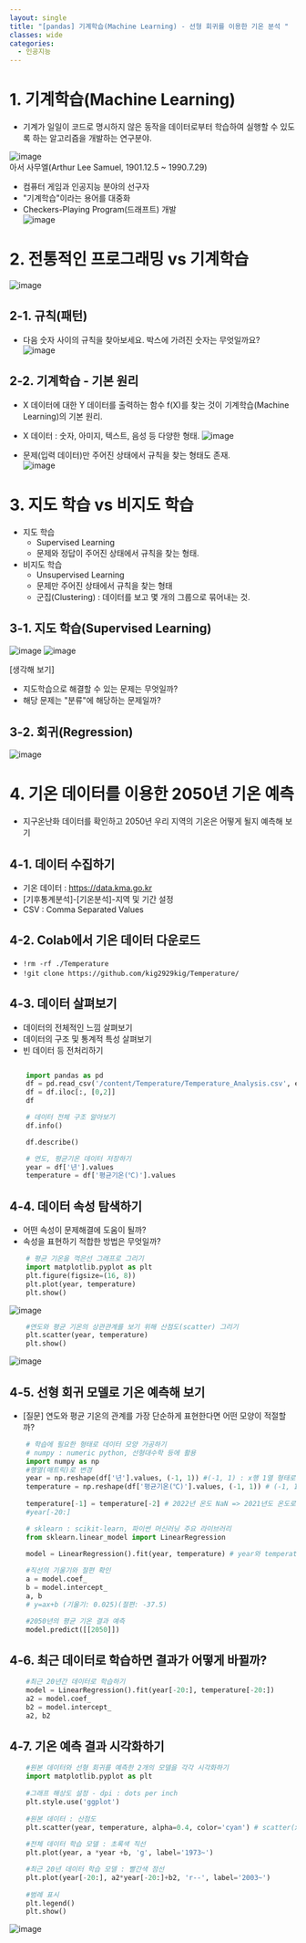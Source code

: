 ```yaml
---
layout: single
title: "[pandas] 기계학습(Machine Learning) - 선형 회귀를 이용한 기온 분석 "   
classes: wide
categories:
  - 인공지능
--- 
```


# 1. 기계학습(Machine Learning)
+ 기계가 일일이 코드로 명시하지 않은 동작을 데이터로부터 학습하여 실행할 수 있도록 하는 알고리즘을 개발하는 연구분야.

![image](https://user-images.githubusercontent.com/47412229/205546368-460ae5d3-da51-4b1b-904c-64d46e1d4220.png)  
아서 사무엘(Arthur Lee Samuel, 1901.12.5  ~ 1990.7.29)  
+ 컴퓨터 게임과 인공지능 분야의 선구자
+ "기계학습"이라는 용어를 대중화
+ Checkers-Playing Program(드래프트) 개발  
![image](https://user-images.githubusercontent.com/47412229/205546608-798ffcbd-49c3-4bed-a779-5fc80181c5e4.png)

# 2. 전통적인 프로그래밍 vs 기계학습  
![image](https://user-images.githubusercontent.com/47412229/205546788-55838642-5c19-4366-a886-ee55bbf51cb5.png)

## 2-1. 규칙(패턴)
+ 다음 숫자 사이의 규칙을 찾아보세요. 박스에 가려진 숫자는 무엇일까요?  
![image](https://user-images.githubusercontent.com/47412229/205546907-e7a92cfd-0ae9-49c6-a902-5f0714744e39.png)

## 2-2. 기계학습 - 기본 원리  
+ X 데이터에 대한 Y 데이터를 출력하는 함수 f(X)를 찾는 것이 기계학습(Machine Learning)의 기본 원리.
+ X 데이터 : 숫자, 아미지, 텍스트, 음성 등 다양한 형태.
![image](https://user-images.githubusercontent.com/47412229/205547149-84c5ecad-f1e2-4e37-8d6e-e1b6d7cb6ccc.png)

+ 문제(입력 데이터)만 주어진 상태에서 규칙을 찾는 형태도 존재.  
![image](https://user-images.githubusercontent.com/47412229/205547274-213683e2-7fcf-47a1-9f69-adf81979331d.png)

# 3. 지도 학습 vs 비지도 학습  
+ 지도 학습
  + Supervised Learning
  + 문제와 정답이 주어진 상태에서 규칙을 찾는 형태.
+ 비지도 학습
  + Unsupervised Learning
  + 문제만 주어진 상태에서 규칙을 찾는 형태
  + 군집(Clustering) : 데이터를 보고 몇 개의 그룹으로 묶어내는 것.
 
## 3-1. 지도 학습(Supervised Learning)
![image](https://user-images.githubusercontent.com/47412229/205547587-c2a3326b-87ad-4c72-8c95-83a47234a37a.png)
![image](https://user-images.githubusercontent.com/47412229/205547600-d1b0881c-5f98-4aa3-9463-1f0eec450c12.png)
  
[생각해 보기]
+ 지도학습으로 해결할 수 있는 문제는 무엇일까?
+ 해당 문제는 "분류"에 해당하는 문제일까?

## 3-2. 회귀(Regression)  
![image](https://user-images.githubusercontent.com/47412229/205547770-0f262ee8-7ddc-43f3-bf23-75e3dff9d8f4.png)


# 4. 기온 데이터를 이용한 2050년 기온 예측
+ 지구온난화 데이터를 확인하고 2050년 우리 지역의 기온은 어떻게 될지 예측해 보기

## 4-1. 데이터 수집하기
+ 기온 데이터 : https://data.kma.go.kr
+ [기후통계분석]-[기온분석]-지역 및 기간 설정
+ CSV : Comma Separated Values

## 4-2. Colab에서 기온 데이터 다운로드
+ `!rm -rf ./Temperature`
+ `!git clone https://github.com/kig2929kig/Temperature/` 

## 4-3. 데이터 살펴보기
+ 데이터의 전체적인 느낌 살펴보기
+ 데이터의 구조 및 통계적 특성 살펴보기
+ 빈 데이터 등 전처리하기

```python

    import pandas as pd  
    df = pd.read_csv('/content/Temperature/Temperature_Analysis.csv', encoding='cp949', skiprows=7)  
    df = df.iloc[:, [0,2]]  
    df  
```
```python
    # 데이터 전체 구조 알아보기
    df.info()
```
```python
    df.describe()
```
```python
    # 연도, 평균기온 데이터 저장하기
    year = df['년'].values
    temperature = df['평균기온(℃)'].values
```
## 4-4. 데이터 속성 탐색하기
+ 어떤 속성이 문제해결에 도움이 될까?
+ 속성을 표현하기 적합한 방법은 무엇일까?

```python
    # 평균 기온을 꺽은선 그래프로 그리기
    import matplotlib.pyplot as plt  
    plt.figure(figsize=(16, 8))
    plt.plot(year, temperature)
    plt.show()
```
![image](https://user-images.githubusercontent.com/47412229/205549151-b07a3cce-3338-4e7b-8980-42b1662d0d00.png)
  
```python
    #연도와 평균 기온의 상관관계를 보기 위해 산점도(scatter) 그리기
    plt.scatter(year, temperature)  
    plt.show()  
```

![image](https://user-images.githubusercontent.com/47412229/205549319-b045e571-fec3-4618-8cd4-e65fbef40373.png)
  
## 4-5. 선형 회귀 모델로 기온 예측해 보기
+ [질문] 연도와 평균 기온의 관계를 가장 단순하게 표현한다면 어떤 모양이 적절할까?  

```python
    # 학습에 필요한 형태로 데이터 모양 가공하기
    # numpy : numeric python, 선형대수학 등에 활용
    import numpy as np  
    #행열(매트릭)로 변경  
    year = np.reshape(df['년'].values, (-1, 1)) #(-1, 1) : x행 1열 형태로 모양 바꾸기
    temperature = np.reshape(df['평균기온(℃)'].values, (-1, 1)) # (-1, 1) x행 1열 형태로 모양 바꾸기
    
    temperature[-1] = temperature[-2] # 2022년 온도 NaN => 2021년도 온도로 비워있는 값을 설정
    #year[-20:]
 ```
 ```python
     # sklearn : scikit-learn, 파이썬 머신러닝 주요 라이브러리
     from sklearn.linear_model import LinearRegression
     
     model = LinearRegression().fit(year, temperature) # year와 temperature에 대한 가장 적절한 선형관계(직선) 찾기
 ```
 ```python
     #직선의 기울기와 절편 확인
     a = model.coef_
     b = model.intercept_
     a, b
     # y=ax+b (기울기: 0.025)(절편: -37.5)
```
```python
    #2050년의 평균 기온 결과 예측
    model.predict([[2050]])
```
## 4-6. 최근 데이터로 학습하면 결과가 어떻게 바뀔까?  
  
```python
    #최근 20년간 데이터로 학습하기
    model = LinearRegression().fit(year[-20:], temperature[-20:])
    a2 = model.coef_
    b2 = model.intercept_
    a2, b2
```
## 4-7. 기온 예측 결과 시각화하기

```python
    #원본 데이터와 선형 회귀를 예측한 2개의 모델을 각각 시각화하기
    import matplotlib.pyplot as plt  
    
    #그래프 해상도 설정 - dpi : dots per inch  
    plt.style.use('ggplot')  
    
    #원본 데이터 : 산점도  
    plt.scatter(year, temperature, alpha=0.4, color='cyan') # scatter(x, y, alpha : 색상의 투명도, 색)  
    
    #전체 데이터 학습 모델 : 초록색 직선
    plt.plot(year, a *year +b, 'g', label='1973~')

    #최근 20년 데이터 학습 모델 : 빨간색 점선
    plt.plot(year[-20:], a2*year[-20:]+b2, 'r--', label='2003~')
    
    #범례 표시  
    plt.legend()  
    plt.show() 
```
![image](https://user-images.githubusercontent.com/47412229/205770882-373dfc50-5613-42b5-87e3-ac4e521a1513.png)





